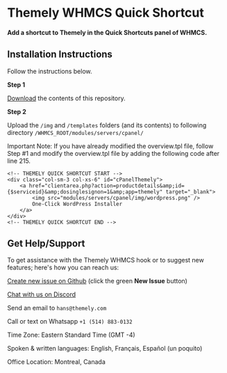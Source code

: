 # Themely WHMCS Quick Shortcut

#### Add a shortcut to Themely in the Quick Shortcuts panel of WHMCS.

## Installation Instructions

Follow the instructions below.

**Step 1**

[Download](https://github.com/ismaelyws/Themely-WHMCS-Quick-Shortcut/archive/master.zip) the contents of this repository.

**Step 2**

Upload the `/img` and `/templates` folders (and its contents) to following directory `/WHMCS_ROOT/modules/servers/cpanel/`

Important Note: If you have already modified the overview.tpl file, follow Step #1 and modify the overview.tpl file by adding the following code after line 215.

	<!-- THEMELY QUICK SHORTCUT START -->
	<div class="col-sm-3 col-xs-6" id="cPanelThemely">
	    <a href="clientarea.php?action=productdetails&amp;id={$serviceid}&amp;dosinglesignon=1&amp;app=themely" target="_blank">
	        <img src="modules/servers/cpanel/img/wordpress.png" />
	        One-Click WordPress Installer
	    </a>
	</div>
	<!-- THEMELY QUICK SHORTCUT END -->

## Get Help/Support

To get assistance with the Themely WHMCS hook or to suggest new features; here's how you can reach us:

[Create new issue on Github](https://github.com/ismaelyws/themely-whmcs-hook/issues) (click the green **New Issue** button)

[Chat with us on Discord](https://discord.gg/f3m2Pmp)

Send an email to `hans@themely.com`

Call or text on Whatsapp `+1 (514) 883-0132`

Time Zone: Eastern Standard Time (GMT -4)

Spoken & written languages: English, Français, Español (un poquito)

Office Location: Montreal, Canada